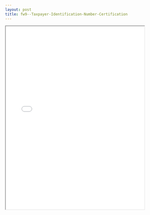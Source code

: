 ```yaml
---
layout: post
title: fw9--Taxpayer-Identification-Number-Certification
---
```


<div class="pdf-container">
<iframe src="/ea/_pdf-2-md/fw9--Taxpayer-Identification-Number-Certification.pdf" height="600" width="90%" allowFullScreen="true"></iframe>
</div>

